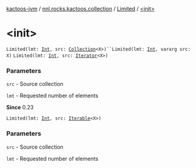 [kactoos-jvm](../../index.md) / [nnl.rocks.kactoos.collection](../index.md) / [Limited](index.md) / [&lt;init&gt;](.)

# &lt;init&gt;

`Limited(lmt: `[`Int`](https://kotlinlang.org/api/latest/jvm/stdlib/kotlin/-int/index.html)`, src: `[`Collection`](https://kotlinlang.org/api/latest/jvm/stdlib/kotlin.collections/-collection/index.html)`<X>)``Limited(lmt: `[`Int`](https://kotlinlang.org/api/latest/jvm/stdlib/kotlin/-int/index.html)`, vararg src: X)`
`Limited(lmt: `[`Int`](https://kotlinlang.org/api/latest/jvm/stdlib/kotlin/-int/index.html)`, src: `[`Iterator`](https://kotlinlang.org/api/latest/jvm/stdlib/kotlin.collections/-iterator/index.html)`<X>)`

### Parameters

`src` - Source collection

`lmt` - Requested number of elements

**Since**
0.23

`Limited(lmt: `[`Int`](https://kotlinlang.org/api/latest/jvm/stdlib/kotlin/-int/index.html)`, src: `[`Iterable`](https://kotlinlang.org/api/latest/jvm/stdlib/kotlin.collections/-iterable/index.html)`<X>)`

### Parameters

`src` - Source collection

`lmt` - Requested number of elements